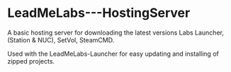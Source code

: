 # LeadMeLabs---HostingServer

A basic hosting server for downloading the latest versions Labs Launcher, (Station & NUC), SetVol, SteamCMD.

Used with the LeadMeLabs-Launcher for easy updating and installing of zipped projects.

